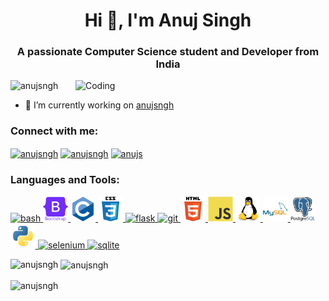 <h1 align="center">Hi 👋, I'm Anuj Singh</h1>
<h3 align="center">A passionate <strong>Computer Science</strong> student and <strong>Developer</strong> from India</h3>

<img align="right" alt="Coding" width="400" src="https://github.com/anujsngh/anujsngh/blob/new/side_gif.gif">

<p align="left"> <img src="https://komarev.com/ghpvc/?username=anujsngh&label=Profile%20views&color=0e75b6&style=flat" alt="anujsngh" /> </p>

- 🔭 I’m currently working on [anujsngh](https://github.com/anujsngh/anujsngh)

<h3 align="left">Connect with me:</h3>
<p align="left">
<a href="https://linkedin.com/in/anujsngh" target="blank"><img align="center" src="https://raw.githubusercontent.com/rahuldkjain/github-profile-readme-generator/master/src/images/icons/Social/linked-in-alt.svg" alt="anujsngh" height="30" width="40" /></a>
<a href="https://www.hackerrank.com/anujsngh" target="blank"><img align="center" src="https://raw.githubusercontent.com/rahuldkjain/github-profile-readme-generator/master/src/images/icons/Social/hackerrank.svg" alt="anujsngh" height="30" width="40" /></a>
<a href="[https://www.gateoverflow.in/user/anujs](https://gateoverflow.in/user/anujs)" target="blank"><img align="center" src="https://scontent.fjai6-1.fna.fbcdn.net/v/t39.30808-1/327158883_5217854594913387_7598397640746344518_n.png?stp=dst-png_s200x200&_nc_cat=105&ccb=1-7&_nc_sid=2d3e12&_nc_ohc=aHY3AREe3V0Q7kNvwEu541d&_nc_oc=AdlSGXq-C7e2n8Nc6t6bkggIqYjuH1aGGbvsIjAWBhV_lnfxeVu7DDxEyqjZi-A_t58&_nc_zt=24&_nc_ht=scontent.fjai6-1.fna&_nc_gid=Tu1cCxCCIkEehdVCxo1Thg&oh=00_AfHeokoyMMrB4SFzj6_e1Dz3tChmy41cFv6bJD_0xrh-gw&oe=6809EF5F" alt="anujs" height="30" width="40" /></a>
</p>

<h3 align="left">Languages and Tools:</h3>
<p align="left"> <a href="https://www.gnu.org/software/bash/" target="_blank" rel="noreferrer"> <img src="https://www.vectorlogo.zone/logos/gnu_bash/gnu_bash-icon.svg" alt="bash" width="40" height="40"/> </a> <a href="https://getbootstrap.com" target="_blank" rel="noreferrer"> <img src="https://raw.githubusercontent.com/devicons/devicon/master/icons/bootstrap/bootstrap-plain-wordmark.svg" alt="bootstrap" width="40" height="40"/> </a> <a href="https://www.cprogramming.com/" target="_blank" rel="noreferrer"> <img src="https://raw.githubusercontent.com/devicons/devicon/master/icons/c/c-original.svg" alt="c" width="40" height="40"/> </a> <a href="https://www.w3schools.com/css/" target="_blank" rel="noreferrer"> <img src="https://raw.githubusercontent.com/devicons/devicon/master/icons/css3/css3-original-wordmark.svg" alt="css3" width="40" height="40"/> </a> <a href="https://flask.palletsprojects.com/" target="_blank" rel="noreferrer"> <img src="https://www.vectorlogo.zone/logos/pocoo_flask/pocoo_flask-icon.svg" alt="flask" width="40" height="40"/> </a> <a href="https://git-scm.com/" target="_blank" rel="noreferrer"> <img src="https://www.vectorlogo.zone/logos/git-scm/git-scm-icon.svg" alt="git" width="40" height="40"/> </a> <a href="https://www.w3.org/html/" target="_blank" rel="noreferrer"> <img src="https://raw.githubusercontent.com/devicons/devicon/master/icons/html5/html5-original-wordmark.svg" alt="html5" width="40" height="40"/> </a> <a href="https://developer.mozilla.org/en-US/docs/Web/JavaScript" target="_blank" rel="noreferrer"> <img src="https://raw.githubusercontent.com/devicons/devicon/master/icons/javascript/javascript-original.svg" alt="javascript" width="40" height="40"/> </a> <a href="https://www.linux.org/" target="_blank" rel="noreferrer"> <img src="https://raw.githubusercontent.com/devicons/devicon/master/icons/linux/linux-original.svg" alt="linux" width="40" height="40"/> </a> <a href="https://www.mysql.com/" target="_blank" rel="noreferrer"> <img src="https://raw.githubusercontent.com/devicons/devicon/master/icons/mysql/mysql-original-wordmark.svg" alt="mysql" width="40" height="40"/> </a> <a href="https://www.postgresql.org" target="_blank" rel="noreferrer"> <img src="https://raw.githubusercontent.com/devicons/devicon/master/icons/postgresql/postgresql-original-wordmark.svg" alt="postgresql" width="40" height="40"/> </a> <a href="https://www.python.org" target="_blank" rel="noreferrer"> <img src="https://raw.githubusercontent.com/devicons/devicon/master/icons/python/python-original.svg" alt="python" width="40" height="40"/> </a> <a href="https://www.selenium.dev" target="_blank" rel="noreferrer"> <img src="https://raw.githubusercontent.com/detain/svg-logos/780f25886640cef088af994181646db2f6b1a3f8/svg/selenium-logo.svg" alt="selenium" width="40" height="40"/> </a> <a href="https://www.sqlite.org/" target="_blank" rel="noreferrer"> <img src="https://www.vectorlogo.zone/logos/sqlite/sqlite-icon.svg" alt="sqlite" width="40" height="40"/> </a> </p>

<p><img align="left" src="https://github-readme-stats.vercel.app/api/top-langs?username=anujsngh&show_icons=true&locale=en&layout=compact" alt="anujsngh" /></p>

<p>&nbsp;<img align="center" src="https://github-readme-stats.vercel.app/api?username=anujsngh&show_icons=true&locale=en" alt="anujsngh" /></p>

<p><img align="center" src="https://github-readme-streak-stats.herokuapp.com/?user=anujsngh&" alt="anujsngh" /></p>
